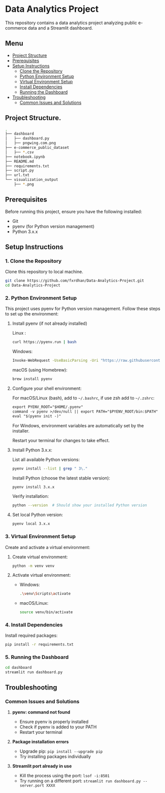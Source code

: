 # Data Analytics Project

This repository contains a data analytics project analyzing public e-commerce data and a Streamlit dashboard.

## Menu

- [Project Structure](#project-structure)
- [Prerequisites](#prerequisites)
- [Setup Instructions](#setup-instructions)
  - [Clone the Repository](#1-clone-the-repository)
  - [Python Environment Setup](#2-python-environment-setup)
  - [Virtual Environment Setup](#3-virtual-environment-setup)
  - [Install Dependencies](#4-install-dependencies)
  - [Running the Dashboard](#5-running-the-dashboard)
- [Troubleshooting](#troubleshooting)
  - [Common Issues and Solutions](#common-issues-and-solutions)

## Project Structure.

```bash
.
├── dashboard
│   ├── dashboard.py
│   ├── pngwing.com.png
├── e-commerce_public_dataset
│   ├── *.csv
├── notebook.ipynb
├── README.md
├── requirements.txt
├── script.py
├── url.txt
└── visualization_output
    ├── *.png
```

## Prerequisites

Before running this project, ensure you have the following installed:

- Git
- pyenv (for Python version management)
- Python 3.x.x

## Setup Instructions

### 1. Clone the Repository

Clone this repository to local machine.

```bash
git clone https://github.com/fxrdhan/Data-Analytics-Project.git
cd Data-Analytics-Project
```

### 2. Python Environment Setup

This project uses pyenv for Python version management. Follow these steps to set up the environment:

1. Install pyenv (if not already installed)

   Linux :

   ```bash
   curl https://pyenv.run | bash
   ```

   Windows:

   ```bash
   Invoke-WebRequest -UseBasicParsing -Uri "https://raw.githubusercontent.com/pyenv-win/pyenv-win/master/pyenv-win/install-pyenv-win.ps1" -OutFile "./install-pyenv-win.ps1"; &"./install-pyenv-win.ps1"
   ```

   macOS (using Homebrew):

   ```bash
   brew install pyenv
   ```
2. Configure your shell environment:

   For macOS/Linux (bash), add to `~/.bashrc`, if use zsh add to `~/.zshrc`:

   ```txt
   export PYENV_ROOT="$HOME/.pyenv"
   command -v pyenv >/dev/null || export PATH="$PYENV_ROOT/bin:$PATH"
   eval "$(pyenv init -)"
   ```

   For Windows, environment variables are automatically set by the installer.

   Restart your terminal for changes to take effect.
3. Install Python 3.x.x:

   List all available Python versions:

   ```bash
   pyenv install --list | grep " 3\."
   ```

   Install Python (choose the latest stable version):

   ```bash
   pyenv install 3.x.x
   ```

   Verify installation:

   ```bash
   python --version  # Should show your installed Python version
   ```
4. Set local Python version:

   ```bash
   pyenv local 3.x.x
   ```

### 3. Virtual Environment Setup

Create and activate a virtual environment:

1. Create virtual environment:

   ```bash
   python -m venv venv
   ```
2. Activate virtual environment:

   - Windows:
     ```bash
     .\venv\Scripts\activate
     ```
   - macOS/Linux:
     ```bash
     source venv/bin/activate
     ```

### 4. Install Dependencies

Install required packages:

```bash
pip install -r requirements.txt
```

### 5. Running the Dashboard

```bash
cd dashboard
streamlit run dashboard.py
```

## Troubleshooting

### Common Issues and Solutions

1. **pyenv: command not found**

   - Ensure pyenv is properly installed
   - Check if pyenv is added to your PATH
   - Restart your terminal
2. **Package installation errors**

   - Upgrade pip: `pip install --upgrade pip`
   - Try installing packages individually
3. **Streamlit port already in use**

   - Kill the process using the port: `lsof -i:8501`
   - Try running on a different port: `streamlit run dashboard.py --server.port XXXX`

